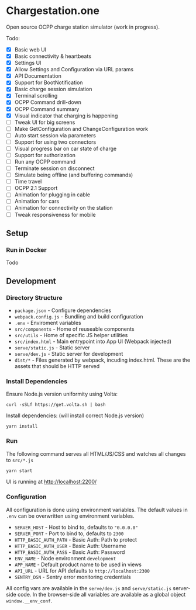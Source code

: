 # Chargestation.one

Open source OCPP charge station simulator (work in progress).

Todo:

- [x] Basic web UI
- [x] Basic connectivity & heartbeats
- [x] Settings UI
- [x] Allow Settings and Configuration via URL params
- [x] API Documentation
- [x] Support for BootNotification
- [x] Basic charge session simulation
- [x] Terminal scrolling
- [x] OCPP Command drill-down
- [x] OCPP Command summary
- [x] Visual indicator that charging is happening
- [ ] Tweak UI for big screens
- [ ] Make GetConfiguration and ChangeConfiguration work
- [ ] Auto start session via parameters
- [ ] Support for using two connectors
- [ ] Visual progress bar on car state of charge
- [ ] Support for authorization
- [ ] Run any OCPP command
- [ ] Terminate session on disconnect
- [ ] Simulate being offline (and buffering commands)
- [ ] Time travel
- [ ] OCPP 2.1 Support
- [ ] Animation for plugging in cable
- [ ] Animation for cars
- [ ] Animation for connectivity on the station
- [ ] Tweak responsiveness for mobile

## Setup

### Run in Docker

Todo

## Development

### Directory Structure

- `package.json` - Configure dependencies
- `webpack.config.js` - Bundling and build configuration
- `.env` - Enviroment variables
- `src/components` - Home of reuseable components
- `src/utils` - Home of specific JS helper utilities
- `src/index.html` - Main entrypoint into App UI (Webpack injected)
- `serve/static.js` - Static server
- `serve/dev.js` - Static server for development
- `dist/*` - Files generated by webpack, incuding index.html. These are the
  assets that should be HTTP served

### Install Dependencies

Ensure Node.js version uniformity using Volta:

```
curl -sSLf https://get.volta.sh | bash
```

Install dependencies: (will install correct Node.js version)

```
yarn install
```

### Run

The following command serves all HTML/JS/CSS and watches all changes to
`src/*.js`

```bash
yarn start
```

UI is running at [http://localhost:2200/](http://localhost:2200/)

### Configuration

All configuration is done using environment variables. The default values in
`.env` can be overwritten using environment variables.

- `SERVER_HOST` - Host to bind to, defaults to `"0.0.0.0"`
- `SERVER_PORT` - Port to bind to, defaults to `2300`
- `HTTP_BASIC_AUTH_PATH` - Basic Auth: Path to protect
- `HTTP_BASIC_AUTH_USER` - Basic Auth: Username
- `HTTP_BASIC_AUTH_PASS` - Basic Auth: Password
- `ENV_NAME` - Node environment `development`
- `APP_NAME` - Default product name to be used in views
- `API_URL` - URL for API defaults to `http://localhost:2300`
- `SENTRY_DSN` - Sentry error monitoring credentials

All config vars are available in the `serve/dev.js` and `serve/static.js`
server-side code. In the browser-side all variables are available as a global
object `window.__env_conf`.
